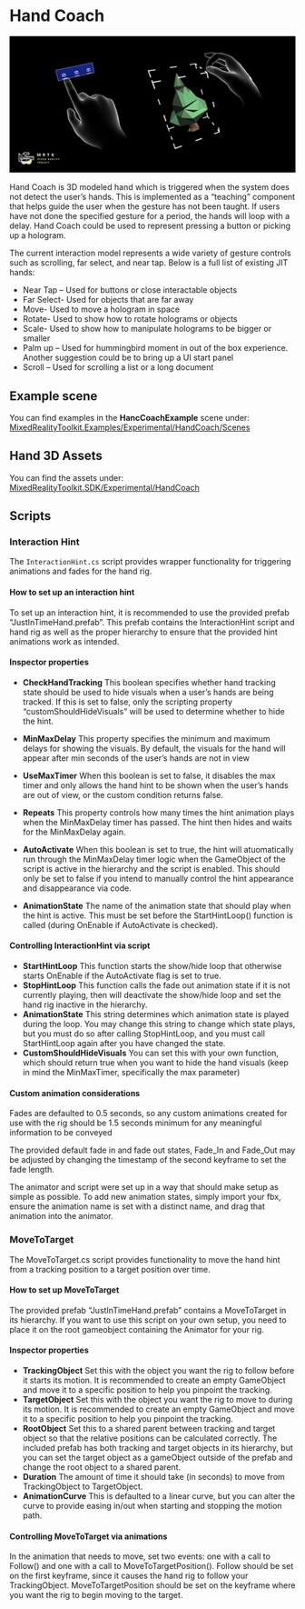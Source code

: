 # Hand Coach
![](../Documentation/Images/HandCoach/MRTK_UX_HandCoach_Main.jpg)

Hand Coach is 3D modeled hand which is triggered when the system does not detect the user’s hands. This is implemented as a “teaching” component that helps guide the user when the gesture has not been taught. If users have not done the specified gesture for a period, the hands will loop with a delay. Hand Coach could be used to represent pressing a button or picking up a hologram.   


The current interaction model represents a wide variety of gesture controls such as scrolling, far select, and near tap. Below is a full list of existing JIT hands: 

- Near Tap – Used for buttons or close interactable objects 
- Far Select- Used for objects that are far away
- Move- Used to move a hologram in space
- Rotate- Used to show how to rotate holograms or objects
- Scale- Used to show how to manipulate holograms to be bigger or smaller
- Palm up – Used for hummingbird moment in out of the box experience. Another suggestion could be to bring up a UI start panel
- Scroll – Used for scrolling a list or a long document

## Example scene
You can find examples in the **HancCoachExample** scene under:
[MixedRealityToolkit.Examples/Experimental/HandCoach/Scenes](/Assets/MixedRealityToolkit.Examples/Experimental/HandCoach/Scenes)

## Hand 3D Assets
You can find the assets under:
[MixedRealityToolkit.SDK/Experimental/HandCoach](/Assets/MixedRealityToolkit.SDK/Experimental/HandCoach/)


## Scripts
### Interaction Hint 
The `InteractionHint.cs` script provides wrapper functionality for triggering animations and fades for the hand rig.  

#### How to set up an interaction hint 
To set up an interaction hint, it is recommended to use the provided prefab “JustInTimeHand.prefab”. This prefab contains the InteractionHint script and hand rig as well as the proper hierarchy to ensure that the provided hint animations work as intended. 

#### Inspector properties 
- **CheckHandTracking** This boolean specifies whether hand tracking state should be used to hide visuals when a user’s hands are being tracked. If this is set to false, only the scripting property “customShouldHideVisuals” will be used to determine whether to hide the hint. 

- **MinMaxDelay** This property specifies the minimum and maximum delays for showing the visuals. By default, the visuals for the hand will appear after min seconds of the user’s hands are not in view 

- **UseMaxTimer** When this boolean is set to false, it disables the max timer and only allows the hand hint to be shown when the user’s hands are out of view, or the custom condition returns false. 

- **Repeats** This property controls how many times the hint animation plays when the MinMaxDelay timer has passed. The hint then hides and waits for the MinMaxDelay again. 

- **AutoActivate** When this boolean is set to true, the hint will atuomatically run through the MinMaxDelay timer logic when the GameObject of the script is active in the hierarchy and the script is enabled. This should only be set to false if you intend to manually control the hint appearance and disappearance via code. 

- **AnimationState** The name of the animation state that should play when the hint is active. This must be set before the StartHintLoop() function is called (during OnEnable if AutoActivate is checked). 

#### Controlling InteractionHint via script 
- **StartHintLoop** This function starts the show/hide loop that otherwise starts OnEnable if the AutoActivate flag is set to true.  
- **StopHintLoop** This function calls the fade out animation state if it is not currently playing, then will deactivate the show/hide loop and set the hand rig inactive in the hierarchy. 
- **AnimationState** This string determines which animation state is played during the loop. You may change this string to change which state plays, but you must do so after calling StopHintLoop, and you must call StartHintLoop again after you have changed the state. 
- **CustomShouldHideVisuals** You can set this with your own function, which should return true when you want to hide the hand visuals (keep in mind the MinMaxTimer, specifically the max parameter) 

#### Custom animation considerations 

Fades are defaulted to 0.5 seconds, so any custom animations created for use with the rig should be 1.5 seconds minimum for any meaningful information to be conveyed 

The provided default fade in and fade out states, Fade_In and Fade_Out may be adjusted by changing the timestamp of the second keyframe to set the fade length. 

The animator and script were set up in a way that should make setup as simple as possible. To add new animation states, simply import your fbx, ensure the animation name is set with a distinct name, and drag that animation into the animator. 

### MoveToTarget 

The MoveToTarget.cs script provides functionality to move the hand hint from a tracking position to a target position over time. 

#### How to set up MoveToTarget 
The provided prefab “JustInTimeHand.prefab” contains a MoveToTarget in its hierarchy. If you want to use this script on your own setup, you need to place it on the root gameobject containing the Animator for your rig. 

#### Inspector properties 
- **TrackingObject** Set this with the object you want the rig to follow before it starts its motion. It is recommended to create an empty GameObject and move it to a specific position to help you pinpoint the tracking. 
- **TargetObject** Set this with the object you want the rig to move to during its motion. It is recommended to create an empty GameObject and move it to a specific position to help you pinpoint the tracking. 
- **RootObject** Set this to a shared parent between tracking and target object so that the relative positions can be calculated correctly. The included prefab has both tracking and target objects in its hierarchy, but you can set the target object as a gameObject outside of the prefab and change the root object to a shared parent. 
- **Duration** The amount of time it should take (in seconds) to move from TrackingObject to TargetObject. 
- **AnimationCurve** This is defaulted to a linear curve, but you can alter the curve to provide easing in/out when starting and stopping the motion path. 

#### Controlling MoveToTarget via animations 

In the animation that needs to move, set two events: one with a call to Follow() and one with a call to MoveToTargetPosition(). Follow should be set on the first keyframe, since it causes the hand rig to follow your TrackingObject. MoveToTargetPosition should be set on the keyframe where you want the rig to begin moving to the target. 

